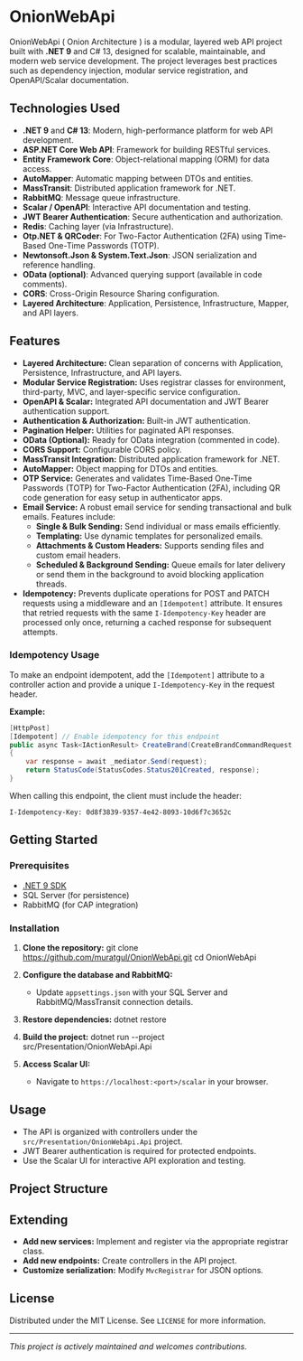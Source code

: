 # OnionWebApi

OnionWebApi ( Onion Architecture ) is a modular, layered web API project built with **.NET 9** and C# 13, designed for scalable, maintainable, and modern web service development. The project leverages best practices such as dependency injection, modular service registration, and OpenAPI/Scalar documentation.

## Technologies Used

- **.NET 9** and **C# 13**: Modern, high-performance platform for web API development.
- **ASP.NET Core Web API**: Framework for building RESTful services.
- **Entity Framework Core**: Object-relational mapping (ORM) for data access.
- **AutoMapper**: Automatic mapping between DTOs and entities.
- **MassTransit**: Distributed application framework for .NET.
- **RabbitMQ**: Message queue infrastructure.
- **Scalar / OpenAPI**: Interactive API documentation and testing.
- **JWT Bearer Authentication**: Secure authentication and authorization.
- **Redis**: Caching layer (via Infrastructure).
- **Otp.NET & QRCoder**: For Two-Factor Authentication (2FA) using Time-Based One-Time Passwords (TOTP).
- **Newtonsoft.Json & System.Text.Json**: JSON serialization and reference handling.
- **OData (optional)**: Advanced querying support (available in code comments).
- **CORS**: Cross-Origin Resource Sharing configuration.
- **Layered Architecture**: Application, Persistence, Infrastructure, Mapper, and API layers.

## Features

- **Layered Architecture:** Clean separation of concerns with Application, Persistence, Infrastructure, and API layers.
- **Modular Service Registration:** Uses registrar classes for environment, third-party, MVC, and layer-specific service configuration.
- **OpenAPI & Scalar:** Integrated API documentation and JWT Bearer authentication support.
- **Authentication & Authorization:** Built-in JWT authentication.
- **Pagination Helper:** Utilities for paginated API responses.
- **OData (Optional):** Ready for OData integration (commented in code).
- **CORS Support:** Configurable CORS policy.
- **MassTransit Integration:** Distributed application framework for .NET.
- **AutoMapper:** Object mapping for DTOs and entities.
- **OTP Service:** Generates and validates Time-Based One-Time Passwords (TOTP) for Two-Factor Authentication (2FA), including QR code generation for easy setup in authenticator apps.
- **Email Service:** A robust email service for sending transactional and bulk emails. Features include:
  - **Single & Bulk Sending:** Send individual or mass emails efficiently.
  - **Templating:** Use dynamic templates for personalized emails.
  - **Attachments & Custom Headers:** Supports sending files and custom email headers.
  - **Scheduled & Background Sending:** Queue emails for later delivery or send them in the background to avoid blocking application threads.
- **Idempotency:** Prevents duplicate operations for POST and PATCH requests using a middleware and an `[Idempotent]` attribute. It ensures that retried requests with the same `I-Idempotency-Key` header are processed only once, returning a cached response for subsequent attempts.

### Idempotency Usage

To make an endpoint idempotent, add the `[Idempotent]` attribute to a controller action and provide a unique `I-Idempotency-Key` in the request header.

**Example:**

```csharp
[HttpPost]
[Idempotent] // Enable idempotency for this endpoint
public async Task<IActionResult> CreateBrand(CreateBrandCommandRequest request)
{
    var response = await _mediator.Send(request);
    return StatusCode(StatusCodes.Status201Created, response);
}
```

When calling this endpoint, the client must include the header:

`I-Idempotency-Key: 0d8f3839-9357-4e42-8093-10d6f7c3652c`

## Getting Started

### Prerequisites

- [.NET 9 SDK](https://dotnet.microsoft.com/download/dotnet/9.0)
- SQL Server (for persistence)
- RabbitMQ (for CAP integration)

### Installation

1. **Clone the repository:**
  git clone https://github.com/muratgul/OnionWebApi.git cd OnionWebApi

2. **Configure the database and RabbitMQ:**
   - Update `appsettings.json` with your SQL Server and RabbitMQ/MassTransit connection details.

3. **Restore dependencies:**
  dotnet restore

4. **Build the project:**
  dotnet run --project src/Presentation/OnionWebApi.Api


6. **Access Scalar UI:**
   - Navigate to `https://localhost:<port>/scalar` in your browser.

## Usage

- The API is organized with controllers under the `src/Presentation/OnionWebApi.Api` project.
- JWT Bearer authentication is required for protected endpoints.
- Use the Scalar UI for interactive API exploration and testing.

## Project Structure

## Extending

- **Add new services:** Implement and register via the appropriate registrar class.
- **Add new endpoints:** Create controllers in the API project.
- **Customize serialization:** Modify `MvcRegistrar` for JSON options.

## License

Distributed under the MIT License. See `LICENSE` for more information.

---

*This project is actively maintained and welcomes contributions.*
